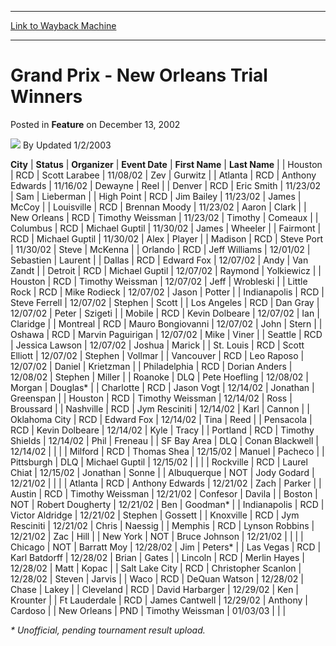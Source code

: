 
---
[Link to Wayback Machine](https://web.archive.org/web/20211028063610/https://magic.wizards.com/en/articles/archive/feature/grand-prix-new-orleans-trial-winners-2002-12-13)

[_metadata_:wayback_url]:- "https://magic.wizards.com/en/articles/archive/feature/grand-prix-new-orleans-trial-winners-2002-12-13"
[_metadata_:wayback_raw_url]:- "https://web.archive.org/web/20211028063610id_/https://magic.wizards.com/en/articles/archive/feature/grand-prix-new-orleans-trial-winners-2002-12-13"
[_metadata_:wayback_capture_timestamp]:- "2021-10-28 06:36:10+00:00"
[_metadata_:description]:- "CityStatusOrganizerEvent DateFirst NameLast Name HoustonRCDScott Larabee11/08/02ZevGurwitz AtlantaRCDAnthony Edwards11/16/02DewayneReel DenverRCDEric Smith11/23/02SamLieberman High PointRCDJim Bailey11/23/02JamesMcCoy LouisvilleRCDBrennan Moody11/23/02AaronClark New OrleansRCDTimothy Weissman11/23/02TimothyComeaux ColumbusRCDMichael Guptil11/30/02JamesWheeler"
[_metadata_:generator]:- "Drupal 7 (http://drupal.org)"
[_metadata_:publish_date]:- "2002-12-13"
---


Grand Prix - New Orleans Trial Winners
======================================



 Posted in **Feature**
 on December 13, 2002 






![](https://media.magic.wizards.com/styles/auth_small/public/generic-avatar-150_416.png)
By Updated 1/2/2003













 **City** | **Status** | **Organizer** | **Event Date** | **First Name** | **Last Name** |
| Houston | RCD | Scott Larabee | 11/08/02 | Zev | Gurwitz |
| Atlanta | RCD | Anthony Edwards | 11/16/02 | Dewayne | Reel |
| Denver | RCD | Eric Smith | 11/23/02 | Sam | Lieberman |
| High Point | RCD | Jim Bailey | 11/23/02 | James | McCoy |
| Louisville | RCD | Brennan Moody | 11/23/02 | Aaron | Clark |
| New Orleans | RCD | Timothy Weissman | 11/23/02 | Timothy | Comeaux |
| Columbus | RCD | Michael Guptil | 11/30/02 | James | Wheeler |
| Fairmont | RCD | Michael Guptil | 11/30/02 | Alex | Player |
| Madison | RCD | Steve Port | 11/30/02 | Steve | McKenna |
| Orlando | RCD | Jeff Williams | 12/01/02 | Sebastien | Laurent  |
| Dallas | RCD | Edward Fox | 12/07/02 | Andy | Van Zandt |
| Detroit | RCD | Michael Guptil | 12/07/02 | Raymond | Yolkiewicz |
| Houston | RCD | Timothy Weissman | 12/07/02 | Jeff | Wrobleski |
| Little Rock | RCD | Mike Rodieck | 12/07/02 | Jason | Potter |
| Indianapolis | RCD | Steve Ferrell | 12/07/02 | Stephen | Scott |
| Los Angeles | RCD | Dan Gray | 12/07/02 | Peter | Szigeti |
| Mobile | RCD | Kevin Dolbeare | 12/07/02 | Ian | Claridge |
| Montreal | RCD | Mauro Bongiovanni | 12/07/02 | John | Stern |
| Oshawa | RCD | Marvin Paguirigan | 12/07/02 | Mike | Viner |
| Seattle | RCD | Jessica Lawson | 12/07/02 | Joshua | Marick |
| St. Louis | RCD | Scott Elliott | 12/07/02 | Stephen | Vollmar |
| Vancouver | RCD | Leo Raposo | 12/07/02 | Daniel | Krietzman |
| Philadelphia | RCD | Dorian Anders | 12/08/02 | Stephen | Miller |
| Roanoke | DLQ | Pete Hoefling | 12/08/02 | Morgan | Douglas\* |
| Charlotte | RCD | Jason Vogt | 12/14/02 | Jonathan | Greenspan |
| Houston | RCD | Timothy Weissman | 12/14/02 | Ross | Broussard |
| Nashville | RCD | Jym Resciniti | 12/14/02 | Karl | Cannon |
| Oklahoma City | RCD | Edward Fox | 12/14/02 | Tina | Reed |
| Pensacola | RCD | Kevin Dolbeare | 12/14/02 | Kyle | Tracy |
| Portland | RCD | Timothy Shields | 12/14/02 | Phil | Freneau |
| SF Bay Area | DLQ | Conan Blackwell | 12/14/02 |  |  |
| Milford | RCD | Thomas Shea | 12/15/02 | Manuel | Pacheco |
| Pittsburgh | DLQ | Michael Guptil | 12/15/02 |  |  |
| Rockville | RCD | Laurel Chiat | 12/15/02 | Jonathan | Sonne |
| Albuquerque | NOT | Jody Godard | 12/21/02 |  |  |
| Atlanta | RCD | Anthony Edwards | 12/21/02 | Zach | Parker |
| Austin | RCD | Timothy Weissman | 12/21/02 | Confesor | Davila |
| Boston | NOT | Robert Dougherty | 12/21/02 | Ben | Goodman\* |
| Indianapolis | RCD | Victor Aldridge | 12/21/02 | Stephen | Gossett |
| Knoxville | RCD | Jym Resciniti | 12/21/02 | Chris | Naessig |
| Memphis | RCD | Lynson Robbins | 12/21/02 | Zac | Hill |
| New York | NOT | Bruce Johnson | 12/21/02 |  |  |
| Chicago | NOT | Barratt Moy | 12/28/02 | Jim | Peters\* |
| Las Vegas | RCD | Karl Batdorff | 12/28/02 | Brian | Gates |
| Lincoln | RCD | Merlin Hayes | 12/28/02 | Matt | Kopac |
| Salt Lake City | RCD | Christopher Scanlon | 12/28/02 | Steven | Jarvis |
| Waco | RCD | DeQuan Watson | 12/28/02 | Chase | Lakey |
| Cleveland | RCD | David Harbarger | 12/29/02 | Ken | Krounter |
| Ft Lauderdale | RCD | James Cantwell | 12/29/02 | Anthony | Cardoso |
| New Orleans | PND | Timothy Weissman | 01/03/03 |  |  |

*\* Unofficial, pending tournament result upload.*







